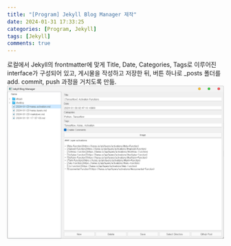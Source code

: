 ```yaml
---
title: "[Program] Jekyll Blog Manager 제작"
date: 2024-01-31 17:33:25
categories: [Program, Jekyll]
tags: [Jekyll]
comments: true
---
```


로컬에서 Jekyll의 frontmatter에 맞게 Title, Date, Categories, Tags로 이루어진 interface가 구성되어 있고, 게시물을 작성하고 저장한 뒤, 버튼 하나로 _posts 폴더를 add. commit, push 과정을 거치도록 만듦.
![python_837BPgb4Sp.png](images\python_837BPgb4Sp.png)